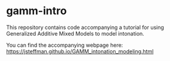 # gamm-intro
This repository contains code accompanying a tutorial for using Generalized Additive Mixed Models to model intonation. 

You can find the accompanying webpage here: https://jsteffman.github.io/GAMM_intonation_modeling.html
